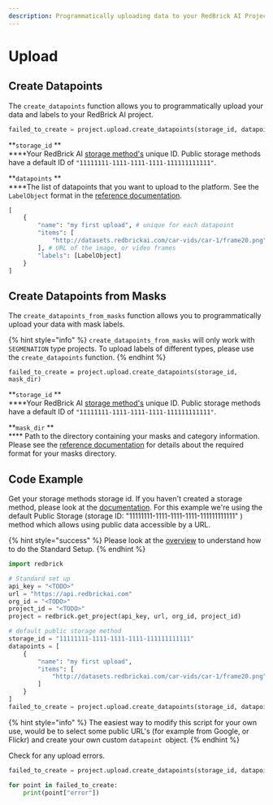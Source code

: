 ```yaml
---
description: Programmatically uploading data to your RedBrick AI Project.
---
```


# Upload

## Create Datapoints

The `create_datapoints` function allows you to programmatically upload your data and labels to your RedBrick AI project.&#x20;

```python
failed_to_create = project.upload.create_datapoints(storage_id, datapoints)
```

**`storage_id` **\
****Your RedBrick AI [storage method's](../projects/importing-data/#storage-methods) unique ID. Public storage methods have a default ID of `"11111111-1111-1111-1111-111111111111"`.

**`datapoints` **\
****The list of datapoints that you want to upload to the platform. See the `LabelObject` format in the [reference documentation](reference.md).

```python
[
    {
        "name": "my first upload", # unique for each datapoint
        "items": [
            "http://datasets.redbrickai.com/car-vids/car-1/frame20.png"
        ], # URL of the image, or video frames
        "labels": [LabelObject]
    }
]
```

## Create Datapoints from Masks

The `create_datapoints_from_masks` function allows you to programmatically upload your data with mask labels.&#x20;

{% hint style="info" %}
`create_datapoints_from_masks` will only work with `SEGMENATION` type projects. To upload labels of different types, please use the `create_datapoints` function. &#x20;
{% endhint %}

```
failed_to_create = project.upload.create_datapoints(storage_id, mask_dir)
```

**`storage_id` **\
****Your RedBrick AI [storage method's](../projects/importing-data/#storage-methods) unique ID. Public storage methods have a default ID of `"11111111-1111-1111-1111-111111111111"`.

**`mask_dir` **\
**** Path to the directory containing your masks and category information. Please see the [reference documentation](reference.md#png-mask-formats) for details about the required format for your masks directory.&#x20;

## Code Example

Get your storage methods storage id. If you haven't created a storage method, please look at the [documentation](../projects/importing-data/#using-external-storage-involves-two-steps). For this example we're using the default Public Storage (storage ID: "11111111-1111-1111-1111-111111111111" ) method which allows using public data accessible by a URL.

{% hint style="success" %}
Please look at the [overview](sdk-overview.md#getting-started) to understand how to do the Standard Setup.
{% endhint %}

```python
import redbrick

# Standard set up
api_key = "<TODO>"
url = "https://api.redbrickai.com"
org_id = "<TODO>"
project_id = "<TODO>"
project = redbrick.get_project(api_key, url, org_id, project_id)

# default public storage method
storage_id = "11111111-1111-1111-1111-111111111111"
datapoints = [
    {
        "name": "my first upload",
        "items": [
            "http://datasets.redbrickai.com/car-vids/car-1/frame20.png"
        ]
    }
]
failed_to_create = project.upload.create_datapoints(storage_id, datapoints)
```

{% hint style="info" %}
The easiest way to modify this script for your own use, would be to select some public URL's (for example from Google, or Flickr) and create your own custom `datapoint `object.
{% endhint %}

Check for any upload errors.

```python
failed_to_create = project.upload.create_datapoints(storage_id, datapoints)

for point in failed_to_create:
    print(point["error"])
```

